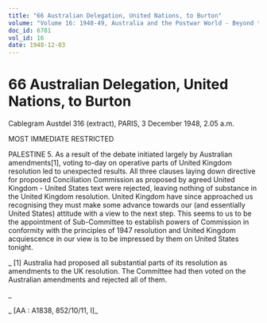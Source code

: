 ```yaml
---
title: "66 Australian Delegation, United Nations, to Burton"
volume: "Volume 16: 1948-49, Australia and the Postwar World - Beyond the Region"
doc_id: 6781
vol_id: 16
date: 1948-12-03
---
```


# 66 Australian Delegation, United Nations, to Burton

Cablegram Austdel 316 (extract), PARIS, 3 December 1948, 2.05 a.m.

MOST IMMEDIATE RESTRICTED

PALESTINE 5. As a result of the debate initiated largely by Australian amendments[1], voting to-day on operative parts of United Kingdom resolution led to unexpected results. All three clauses laying down directive for proposed Conciliation Commission as proposed by agreed United Kingdom - United States text were rejected, leaving nothing of substance in the United Kingdom resolution. United Kingdom have since approached us recognising they must make some advance towards our (and essentially United States) attitude with a view to the next step. This seems to us to be the appointment of Sub-Committee to establish powers of Commission in conformity with the principles of 1947 resolution and United Kingdom acquiescence in our view is to be impressed by them on United States tonight.

_ [1] Australia had proposed all substantial parts of its resolution as amendments to the UK resolution. The Committee had then voted on the Australian amendments and rejected all of them.

_

_ [AA : A1838, 852/10/11, I]_
